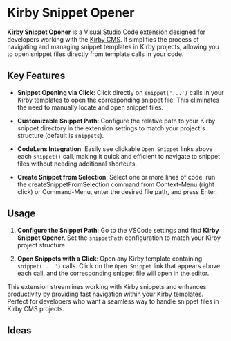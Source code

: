 # Kirby Snippet Opener

**Kirby Snippet Opener** is a Visual Studio Code extension designed for developers working with the [Kirby CMS](https://getkirby.com). It simplifies the process of navigating and managing snippet templates in Kirby projects, allowing you to open snippet files directly from template calls in your code.

## Key Features

- **Snippet Opening via Click**: Click directly on `snippet('...')` calls in your Kirby templates to open the corresponding snippet file. This eliminates the need to manually locate and open snippet files.

- **Customizable Snippet Path**: Configure the relative path to your Kirby snippet directory in the extension settings to match your project's structure (default is `snippets`).

- **CodeLens Integration**: Easily see clickable `Open Snippet` links above each `snippet()` call, making it quick and efficient to navigate to snippet files without needing additional shortcuts.

- **Create Snippet from Selection**: Select one or more lines of code, run the createSnippetFromSelection command from Context-Menu (right click) or Command-Menu, enter the desired file path, and press Enter.
## Usage

1. **Configure the Snippet Path**:
   Go to the VSCode settings and find **Kirby Snippet Opener**. Set the `snippetPath` configuration to match your Kirby project structure.

2. **Open Snippets with a Click**:
   Open any Kirby template containing `snippet('...')` calls. Click on the `Open Snippet` link that appears above each call, and the corresponding snippet file will open in the editor.

This extension streamlines working with Kirby snippets and enhances productivity by providing fast navigation within your Kirby templates. Perfect for developers who want a seamless way to handle snippet files in Kirby CMS projects.

## Ideas
